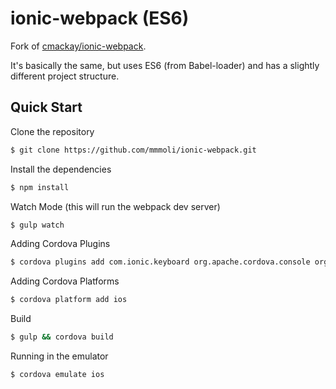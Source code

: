 ionic-webpack (ES6)
===================

Fork of [cmackay/ionic-webpack](https://github.com/cmackay/ionic-webpack).

It's basically the same, but uses ES6 (from Babel-loader) and has a slightly different project structure.

## Quick Start

Clone the repository

```bash
$ git clone https://github.com/mmmoli/ionic-webpack.git
```

Install the dependencies

```bash
$ npm install
```

Watch Mode (this will run the webpack dev server)

```bash
$ gulp watch
```

Adding Cordova Plugins

```bash
$ cordova plugins add com.ionic.keyboard org.apache.cordova.console org.apache.cordova.device
```

Adding Cordova Platforms

```bash
$ cordova platform add ios
```

Build

```bash
$ gulp && cordova build
```

Running in the emulator

```bash
$ cordova emulate ios
```
